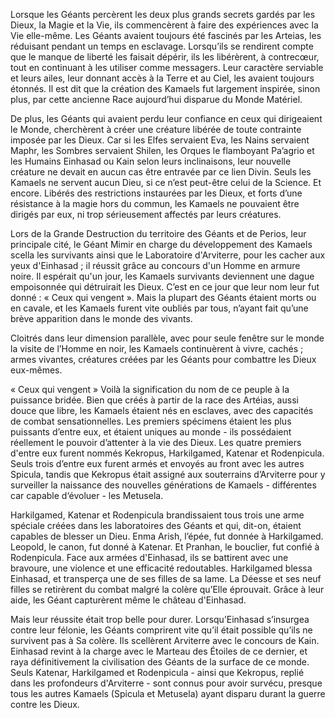 Lorsque les Géants percèrent les deux plus grands secrets gardés par les Dieux, la Magie et la Vie, ils commencèrent à faire des expériences avec la Vie elle-même. Les Géants avaient toujours été fascinés par les Arteias, les réduisant pendant un temps en esclavage. Lorsqu’ils se rendirent compte que le manque de liberté les faisait dépérir, ils les libérèrent, à contrecœur, tout en continuant à les utiliser comme messagers. Leur caractère serviable et leurs ailes, leur donnant accès à la Terre et au Ciel, les avaient toujours étonnés. Il est dit que la création des Kamaels fut largement inspirée, sinon plus, par cette ancienne Race aujourd’hui disparue du Monde Matériel.

De plus, les Géants qui avaient perdu leur confiance en ceux qui dirigeaient le Monde, cherchèrent à créer une créature libérée de toute contrainte imposée par les Dieux. Car si les Elfes servaient Eva, les Nains servaient Maphr, les Sombres servaient Shilen, les Orques le flamboyant Pa’agrio et les Humains Einhasad ou Kain selon leurs inclinaisons, leur nouvelle créature ne devait en aucun cas être entravée par ce lien Divin. Seuls les Kamaels ne servent aucun Dieu, si ce n’est peut-être celui de la Science. Et encore. Libérés des restrictions instaurées par les Dieux, et forts d’une résistance à la magie hors du commun, les Kamaels ne pouvaient être dirigés par eux, ni trop sérieusement affectés par leurs créatures.

Lors de la Grande Destruction du territoire des Géants et de Perios, leur principale cité, le Géant Mimir en charge du développement des Kamaels scella les survivants ainsi que le Laboratoire d'Arviterre, pour les cacher aux yeux d'Einhasad ; il réussit grâce au concours d'un Homme en armure noire. Il espérait qu'un jour, les Kamaels survivants deviennent une dague empoisonnée qui détruirait les Dieux. C’est en ce jour que leur nom leur fut donné : « Ceux qui vengent ». Mais la plupart des Géants étaient morts ou en cavale, et les Kamaels furent vite oubliés par tous, n’ayant fait qu’une brève apparition dans le monde des vivants.

Cloitrés dans leur dimension parallèle, avec pour seule fenêtre sur le monde la visite de l’Homme en noir, les Kamaels continuèrent à vivre, cachés ; armes vivantes, créatures créées par les Géants pour combattre les Dieux eux-mêmes.

« Ceux qui vengent » Voilà la signification du nom de ce peuple à la puissance bridée. Bien que créés à partir de la race des Artéias, aussi douce que libre, les Kamaels étaient nés en esclaves, avec des capacités de combat sensationnelles. Les premiers spécimens étaient les plus puissants d’entre eux, et étaient uniques au monde - ils possédaient réellement le pouvoir d’attenter à la vie des Dieux. Les quatre premiers d'entre eux furent nommés Kekropus, Harkilgamed, Katenar et Rodenpicula. Seuls trois d’entre eux furent armés et envoyés au front avec les autres Spicula, tandis que Kekropus était assigné aux souterrains d’Arviterre pour y surveiller la naissance des nouvelles générations de Kamaels - différentes car capable d‘évoluer - les Metusela.

Harkilgamed, Katenar et Rodenpicula brandissaient tous trois une arme spéciale créées dans les laboratoires des Géants et qui, dit-on, étaient capables de blesser un Dieu. Enma Arish, l’épée, fut donnée à Harkilgamed. Leopold, le canon, fut donné à Katenar. Et Pranhan, le bouclier, fut confié à Rodenpicula. Face aux armées d'Einhasad, ils se battirent avec une bravoure, une violence et une efficacité redoutables. Harkilgamed blessa Einhasad, et transperça une de ses filles de sa lame. La Déesse et ses neuf filles se retirèrent du combat malgré la colère qu’Elle éprouvait. Grâce à leur aide, les Géant capturèrent même le château d'Einhasad.

Mais leur réussite était trop belle pour durer. Lorsqu’Einhasad s’insurgea contre leur félonie, les Géants comprirent vite qu’il était possible qu’ils ne survivent pas à Sa colère. Ils scellèrent Arviterre avec le concours de Kain. Einhasad revint à la charge avec le Marteau des Étoiles de ce dernier, et raya définitivement la civilisation des Géants de la surface de ce monde. Seuls Katenar, Harkilgamed et Rodenpicula - ainsi que Kekropus, replié dans les profondeurs d'Arviterre - sont connus pour avoir survécu, presque tous les autres Kamaels (Spicula et Metusela) ayant disparu durant la guerre contre les Dieux.
